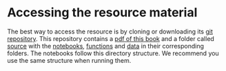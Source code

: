 # Accessing the resource material

The best way to access the resource is by cloning or downloading its [git repository](https://github.com/nfcd/compGeo). This repository contains a [pdf of this book](https://github.com/nfcd/compGeo/blob/master/compGeo.pdf) and a folder called [source](https://github.com/nfcd/compGeo/blob/master/source) with the [notebooks](https://github.com/nfcd/compGeo/blob/master/source/notebooks), [functions](https://github.com/nfcd/compGeo/blob/master/source/functions) and [data](https://github.com/nfcd/compGeo/blob/master/source/data) in their corresponding folders. The notebooks follow this directory structure. We recommend you use the same structure when running them.